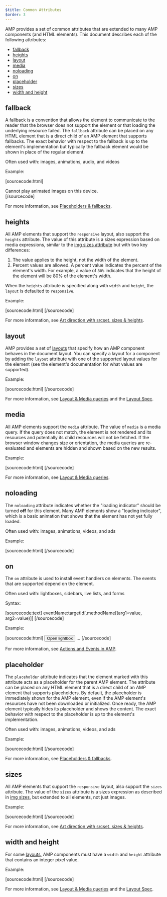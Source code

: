 ```yaml
---
$title: Common Attributes
$order: 3
---
```


AMP provides a set of common attributes that are extended to many AMP components (and HTML elements).  This document describes each of the following attributes:

* [fallback](#fallback)
* [heights](#heights)
* [layout](#layout)
* [media](#media)
* [noloading](#noloading)
* [on](#on)
* [placeholder](#placeholder)
* [sizes](#sizes)
* [width and height](#width-and-height)

## fallback

A fallback is a convention that allows the element to communicate to the reader that the browser does not support the element or that loading the underlying resource failed. The `fallback` attribute can be placed on any HTML element that is a direct child of an AMP element that supports fallbacks. The exact behavior with respect to the fallback is up to the element's implementation but typically the fallback element would be shown in place of the regular element.

Often used with: images, animations, audio, and videos

Example:

[sourcecode:html]
<amp-anim src="animated.gif" width="466" height="355" layout="responsive" >
  <div fallback>Cannot play animated images on this device.</div>
</amp-anim>
[/sourcecode]

For more information, see [Placeholders & fallbacks](https://www.ampproject.org/docs/guides/responsive/placeholders).

## heights

All AMP elements that support the `responsive` layout, also support the `heights` attribute. The value of this attribute is a sizes expression based on media expressions, similar to the [img sizes attribute](https://developer.mozilla.org/en-US/docs/Web/HTML/Element/img) but with two key differences:


 1. The value applies to the height, not the width of the element.
 2. Percent values are allowed. A percent value indicates the percent of the element's width. For example, a value of `80%` indicates that the height of the element will be 80% of the element's width.

When the `heights` attribute is specified along with `width` and `height`, the `layout` is defaulted to `responsive`.

Example: 

[sourcecode:html]
<amp-img src="amp.png"
    width="320" height="256"
    heights="(min-width:500px) 200px, 80%">
</amp-img>
[/sourcecode]

For more information, see [Art direction with srcset, sizes & heights](https://www.ampproject.org/docs/guides/responsive/art_direction).

## layout

AMP provides a set of [layouts](https://www.ampproject.org/docs/guides/responsive/control_layout#the-layout-attribute) that specify how an AMP component behaves in the document layout. You can specify a layout for a component by adding the `layout` attribute with one of the supported layout values for the element (see the element's documentation for what values are supported).

Example: 

[sourcecode:html]
<amp-img src="/img/amp.jpg"
    width="1080"
    height="610"
    layout="responsive"
    alt="an image">
</amp-img>
[/sourcecode]

For more information, see [Layout & Media queries](https://www.ampproject.org/docs/guides/responsive/control_layout) and the [Layout Spec](https://github.com/ampproject/amphtml/blob/master/spec/amp-html-layout.md).

## media

All AMP elements support the `media` attribute. The value of `media` is a media query. If the query does not match, the element is not rendered and its resources and potentially its child resources will not be fetched. If the browser window changes size or orientation, the media queries are re-evaluated and elements are hidden and shown based on the new results.

Example:

[sourcecode:html]
<amp-img
    media="(min-width: 650px)"
    src="wide.jpg"
    width="466"
    height="355" layout="responsive"></amp-img>
<amp-img
    media="(max-width: 649px)"
    src="narrow.jpg"
    width="527"
    height="193" layout="responsive"></amp-img>
[/sourcecode]

For more information, see [Layout & Media queries](https://www.ampproject.org/docs/guides/responsive/control_layout).

## noloading

The `noloading` attribute indicates whether the "loading indicator" should be turned **off** for this element. Many AMP elements show a "loading indicator", which is a basic animation that shows that the element has not yet fully loaded. 

Often used with: images, animations, videos, and ads

Example: 

[sourcecode:html]
<amp-img src="card.jpg"
    noloading
    height="190"
    width="297"
    layout="responsive">
</amp-img>
[/sourcecode]

## on

The `on` attribute is used to install event handlers on elements. The events that are supported depend on the element.

Often used with: lightboxes, sidebars, live lists, and forms

Syntax:

[sourcecode:text]
eventName:targetId[.methodName[(arg1=value, arg2=value)]]
[/sourcecode]

Example:

[sourcecode:html]
<button on="tap:my-lightbox">Open lightbox</button>
<amp-lightbox id="my-lightbox" layout="nodisplay">
  ...
</amp-lightbox>
[/sourcecode]

For more information, see  [Actions and Events in AMP](https://github.com/ampproject/amphtml/blob/master/spec/amp-actions-and-events.md).

## placeholder

The `placeholder` attribute indicates that the element marked with this attribute acts as a placeholder for the parent AMP element. The attribute can be placed on any HTML element that is a direct child of an AMP element that supports placeholders. By default, the placeholder is immediately shown for the AMP element, even if the AMP element's resources have not been downloaded or initialized. Once ready, the AMP element typically hides its placeholder and shows the content. The exact behavior with respect to the placeholder is up to the element's implementation.

Often used with: images, animations, videos, and ads

Example:

[sourcecode:html]
<amp-anim src="animated.gif" width="466" height="355" layout="responsive">
  <amp-img placeholder src="preview.png" layout="fill"></amp-img>
</amp-anim>
[/sourcecode]

For more information, see [Placeholders & fallbacks](https://www.ampproject.org/docs/guides/responsive/placeholders).

## sizes

All AMP elements that support the `responsive` layout, also support the `sizes` attribute. The value of the `sizes` attribute is a sizes expression as described in [img sizes](https://developer.mozilla.org/en-US/docs/Web/HTML/Element/img), but extended to all elements, not just images.

Example:

[sourcecode:html]
<amp-img src="amp.png"
    width="400" height="300"
    layout="responsive"
    sizes="(min-width: 320px) 320px, 100vw">
</amp-img>
[/sourcecode]

For more information, see [Art direction with srcset, sizes & heights](https://www.ampproject.org/docs/guides/responsive/art_direction).

## width and height

For some [layouts](https://www.ampproject.org/docs/guides/responsive/control_layout#the-layout-attribute), AMP components must have a `width` and `height` attribute that contains an integer pixel value.

Example:

[sourcecode:html]
<amp-anim width="245"
    height="300"
    src="/img/cat.gif"
    alt="cat animation">
</amp-anim>
[/sourcecode]

For more information, see [Layout & Media queries](https://www.ampproject.org/docs/guides/responsive/control_layout) and the [Layout Spec](https://github.com/ampproject/amphtml/blob/master/spec/amp-html-layout.md).



